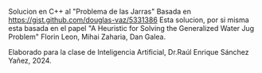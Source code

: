Solucion en C++ al "Problema de las Jarras"
Basada en https://gist.github.com/douglas-vaz/5331386
Esta solucion, por si misma esta basada en el papel "A Heuristic for Solving the Generalized Water Jug Problem" 
Florin Leon, Mihai Zaharia, Dan Galea.

Elaborado para la clase de Inteligencia Artificial, Dr.Raúl Enrique Sánchez Yañez, 2024.
